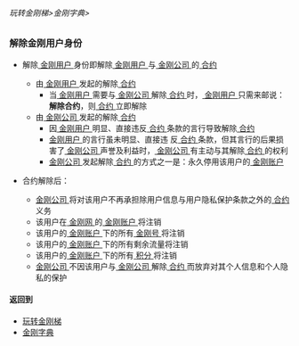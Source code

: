 ###### 玩转金刚梯>金刚字典>
### 解除金刚用户身份

- 解除[ 金刚用户 ](https://github.com/a2zitpro/web/blob/master/LadderFree/kkDictionary/KKUser.md)身份即解除[ 金刚用户 ](https://github.com/a2zitpro/web/blob/master/LadderFree/kkDictionary/KKUser.md)与[ 金刚公司 ](https://github.com/a2zitpro/web/blob/master/LadderFree/kkDictionary/Atozitpro.md)的[ 合约 ](https://github.com/a2zitpro/web/blob/master/LadderFree/kkDictionary/KKEnduserContract.md)
  - 由[ 金刚用户 ](https://github.com/a2zitpro/web/blob/master/LadderFree/kkDictionary/KKUser.md)发起的解除[ 合约 ]()
    - 当[ 金刚用户 ](https://github.com/a2zitpro/web/blob/master/LadderFree/kkDictionary/KKUser.md)需要与[ 金刚公司 ](https://github.com/a2zitpro/web/blob/master/LadderFree/kkDictionary/Atozitpro.md)解除[ 合约 ]()时，[ 金刚用户 ](https://github.com/a2zitpro/web/blob/master/LadderFree/kkDictionary/KKUser.md)只需来邮说：<strong>解除合约</strong>，则[ 合约 ](https://github.com/a2zitpro/web/blob/master/LadderFree/kkDictionary/KKEnduserContract.md)立即解除
  - 由[ 金刚公司 ](https://github.com/a2zitpro/web/blob/master/LadderFree/kkDictionary/Atozitpro.md)发起的解除[ 合约 ]()
    - 因[ 金刚用户 ](https://github.com/a2zitpro/web/blob/master/LadderFree/kkDictionary/KKUser.md)明显、直接违反[ 合约 ]()条款的言行导致解除[ 合约 ]()
    - [ 金刚用户 ](https://github.com/a2zitpro/web/blob/master/LadderFree/kkDictionary/KKUser.md)的言行虽未明显、直接违 反[ 合约 ]()条款，但其言行的后果损害了[ 金刚公司 ](https://github.com/a2zitpro/web/blob/master/LadderFree/kkDictionary/Atozitpro.md)声誉及利益时，[ 金刚公司 ](https://github.com/a2zitpro/web/blob/master/LadderFree/kkDictionary/Atozitpro.md)有主动与其解除[ 合约 ]()的权利
    - [ 金刚公司 ](https://github.com/a2zitpro/web/blob/master/LadderFree/kkDictionary/Atozitpro.md)发起解除[ 合约 ]()的方式之一是：永久停用该用户的[ 金刚账户 ]()

- 合约解除后：

  - [ 金刚公司 ](https://github.com/a2zitpro/web/blob/master/LadderFree/kkDictionary/Atozitpro.md)将对该用户不再承担除用户信息与用户隐私保护条款之外的[ 合约 ]()义务
  - 该用户在[ 金刚网 ]()的[ 金刚账户 ]()将注销
  - 该用户的[ 金刚账户 ]()下的所有[ 金刚号 ]()将注销
  - 该用户的[ 金刚账户 ]()下的所有剩余流量将注销
  - 该用户的[ 金刚账户 ]()下的所有[ 积分 ]()将注销
  - [ 金刚公司 ](https://github.com/a2zitpro/web/blob/master/LadderFree/kkDictionary/Atozitpro.md)不因该用户与[ 金刚公司 ](https://github.com/a2zitpro/web/blob/master/LadderFree/kkDictionary/Atozitpro.md)解除[ 合约 ]()而放弃对其个人信息和个人隐私的保护


#### 返回到
- [玩转金刚梯](https://github.com/a2zitpro/web/blob/master/LadderFree/A.md)
- [金刚字典](https://github.com/a2zitpro/web/blob/master/LadderFree/kkDictionary/KKDictionary.md)




